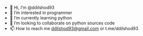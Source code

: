 - 👋 Hi, I’m @ddilshod93
- 👀 I’m interested in programmer
- 🌱 I’m currently learning python
- 💞️ I’m looking to collaborate on python sources code
- 📫 How to reach me ddilshod93@gmail.com or t.me/ddilshod93

<!---
ddilshod93/ddilshod93 is a ✨ special ✨ repository because its `README.md` (this file) appears on your GitHub profile.
You can click the Preview link to take a look at your changes.
--->
